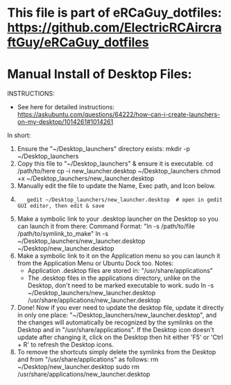 # This file is part of eRCaGuy_dotfiles: https://github.com/ElectricRCAircraftGuy/eRCaGuy_dotfiles

# Manual Install of Desktop Files:

INSTRUCTIONS:
- See here for detailed instructions:  
  https://askubuntu.com/questions/64222/how-can-i-create-launchers-on-my-desktop/1014261#1014261  
  
In short:  
1. Ensure the "~/Desktop_launchers" directory exists:
          mkdir -p ~/Desktop_launchers
2. Copy this file to "~/Desktop_launchers" & ensure it is executable.
          cd /path/to/here
          cp -i new_launcher.desktop ~/Desktop_launchers
          chmod +x ~/Desktop_launchers/new_launcher.desktop
3. Manually edit the file to update the Name, Exec path, and Icon below.
4.        gedit ~/Desktop_launchers/new_launcher.desktop  # open in gedit GUI editor, then edit & save
5. Make a symbolic link to your .desktop launcher on the Desktop so you can launch it from there:
   Command Format: "ln -s /path/to/file /path/to/symlink_to_make"
          ln -s ~/Desktop_launchers/new_launcher.desktop ~/Desktop/new_launcher.desktop
6. Make a symbolic link to it on the Application menu so you can launch it from the Application Menu or Ubuntu
   Dock too. 
   Notes:
   - Application .desktop files are stored in: "/usr/share/applications"
   - The .desktop files in the applications directory, unlike on the Desktop, don't need to be marked executable 
     to work.
          sudo ln -s ~/Desktop_launchers/new_launcher.desktop /usr/share/applications/new_launcher.desktop
5. Done!
   Now if you ever need to update the desktop file, update it directly in only one place: 
   "~/Desktop_launchers/new_launcher.desktop", and the changes will automatically be recognized by the 
   symlinks on the Desktop and in "/usr/share/applications". If the Desktop icon doesn't update after 
   changing it, click on the Desktop then hit either 'F5' or 'Ctrl + R' to refresh the Desktop icons.
6. To remove the shortcuts simply delete the symlinks from the Desktop and from "/usr/share/applications" as follows:
          rm ~/Desktop/new_launcher.desktop
          sudo rm /usr/share/applications/new_launcher.desktop